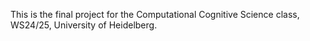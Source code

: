This is the final project for the Computational Cognitive Science class, WS24/25, University of Heidelberg.